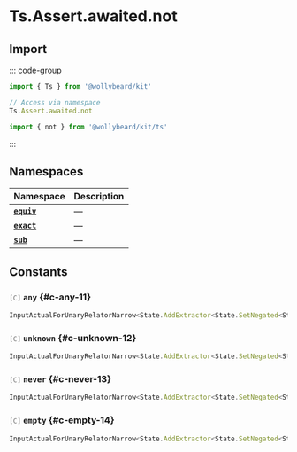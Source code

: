 # Ts.Assert.awaited.not

## Import

::: code-group

```typescript [Namespace]
import { Ts } from '@wollybeard/kit'

// Access via namespace
Ts.Assert.awaited.not
```

```typescript [Barrel]
import { not } from '@wollybeard/kit/ts'
```

:::

## Namespaces

| Namespace                                       | Description |
| ----------------------------------------------- | ----------- |
| [**`equiv`**](/api/ts/assert/awaited/not/equiv) | —           |
| [**`exact`**](/api/ts/assert/awaited/not/exact) | —           |
| [**`sub`**](/api/ts/assert/awaited/not/sub)     | —           |

## Constants

### <span style="opacity: 0.6; font-weight: normal; font-size: 0.85em;">`[C]`</span> `any`<SourceLink inline href="https://github.com/jasonkuhrt/kit/blob/main/./src/utils/ts/assert/builder-generated/awaited/not/$$.ts#L11" /> {#c-any-11}

```typescript
InputActualForUnaryRelatorNarrow<State.AddExtractor<State.SetNegated<State.Empty>, Awaited$>, "any">
```

### <span style="opacity: 0.6; font-weight: normal; font-size: 0.85em;">`[C]`</span> `unknown`<SourceLink inline href="https://github.com/jasonkuhrt/kit/blob/main/./src/utils/ts/assert/builder-generated/awaited/not/$$.ts#L12" /> {#c-unknown-12}

```typescript
InputActualForUnaryRelatorNarrow<State.AddExtractor<State.SetNegated<State.Empty>, Awaited$>, "unknown">
```

### <span style="opacity: 0.6; font-weight: normal; font-size: 0.85em;">`[C]`</span> `never`<SourceLink inline href="https://github.com/jasonkuhrt/kit/blob/main/./src/utils/ts/assert/builder-generated/awaited/not/$$.ts#L13" /> {#c-never-13}

```typescript
InputActualForUnaryRelatorNarrow<State.AddExtractor<State.SetNegated<State.Empty>, Awaited$>, "never">
```

### <span style="opacity: 0.6; font-weight: normal; font-size: 0.85em;">`[C]`</span> `empty`<SourceLink inline href="https://github.com/jasonkuhrt/kit/blob/main/./src/utils/ts/assert/builder-generated/awaited/not/$$.ts#L14" /> {#c-empty-14}

```typescript
InputActualForUnaryRelatorNarrow<State.AddExtractor<State.SetNegated<State.Empty>, Awaited$>, "empty">
```
